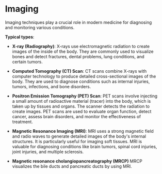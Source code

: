 <!--
source: gpt-3 + jph editing
tags: imaging list
-->

# Imaging

Imaging techniques play a crucial role in modern medicine for diagnosing and monitoring various conditions.

**Typical types**:

* **X-ray (Radiography)**: X-rays use electromagnetic radiation to create images of the inside of the body. They are commonly used to visualize bones and detect fractures, dental problems, lung conditions, and certain tumors.

* **Computed Tomography (CT) Scan**: CT scans combine X-rays with computer technology to produce detailed cross-sectional images of the body. They are used to diagnose conditions such as internal injuries, tumors, infections, and bone disorders.

* **Positron Emission Tomography (PET) Scan**: PET scans involve injecting a small amount of radioactive material (tracer) into the body, which is taken up by tissues and organs. The scanner detects the radiation to create images. PET scans are used to evaluate organ function, detect cancer, assess brain disorders, and monitor the effectiveness of treatment.

* **Magnetic Resonance Imaging (MRI)**: MRI uses a strong magnetic field and radio waves to generate detailed images of the body's internal structures. It is particularly useful for imaging soft tissues. MRI is valuable for diagnosing conditions like brain tumors, spinal cord injuries, joint injuries, and multiple sclerosis.

* **Magnetic resonance cholangiopancreatography (MRCP)** MRCP visualizes the bile ducts and pancreatic ducts by using MRI.
